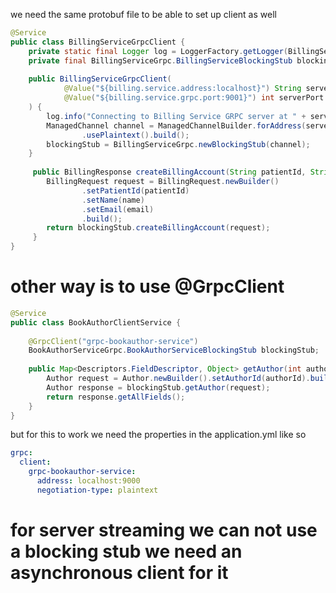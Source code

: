 we need the same protobuf file to be able to set up client as well

```java
@Service  
public class BillingServiceGrpcClient {  
    private static final Logger log = LoggerFactory.getLogger(BillingServiceGrpcClient.class);  
    private final BillingServiceGrpc.BillingServiceBlockingStub blockingStub;// synchronous calls  
  
    public BillingServiceGrpcClient(  
            @Value("${billing.service.address:localhost}") String serverAddress,  
            @Value("${billing.service.grpc.port:9001}") int serverPort  
    ) {  
        log.info("Connecting to Billing Service GRPC server at " + serverAddress +":" + serverPort);  
        ManagedChannel channel = ManagedChannelBuilder.forAddress(serverAddress, serverPort)  
                .usePlaintext().build();  
        blockingStub = BillingServiceGrpc.newBlockingStub(channel);  
    }  
  
     public BillingResponse createBillingAccount(String patientId, String name, String email) {  
        BillingRequest request = BillingRequest.newBuilder()  
                .setPatientId(patientId)  
                .setName(name)  
                .setEmail(email)  
                .build();  
        return blockingStub.createBillingAccount(request);  
     }  
}
```  

# other way is to use @GrpcClient
```java
@Service  
public class BookAuthorClientService {  
  
    @GrpcClient("grpc-bookauthor-service")  
    BookAuthorServiceGrpc.BookAuthorServiceBlockingStub blockingStub;  
  
    public Map<Descriptors.FieldDescriptor, Object> getAuthor(int authorId){  
        Author request = Author.newBuilder().setAuthorId(authorId).build();  
        Author response = blockingStub.getAuthor(request);  
        return response.getAllFields();  
    }  
}
```

but for this to work we need the properties in the application.yml like so

```yml
grpc:
  client:
    grpc-bookauthor-service:
      address: localhost:9000
      negotiation-type: plaintext
```

# for server streaming we can not use a blocking stub we need an asynchronous client for it
